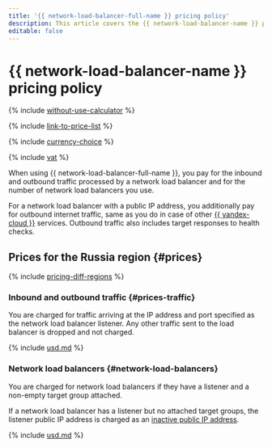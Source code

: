 ```yaml
---
title: '{{ network-load-balancer-full-name }} pricing policy'
description: This article covers the {{ network-load-balancer-name }} pricing policy.
editable: false
---
```


# {{ network-load-balancer-name }} pricing policy

{% include [without-use-calculator](../_includes/pricing/without-use-calculator.md) %}

{% include [link-to-price-list](../_includes/pricing/link-to-price-list.md) %}

{% include [currency-choice](../_includes/pricing/currency-choice.md) %}

{% include [vat](../_includes/vat.md) %}

When using {{ network-load-balancer-full-name }}, you pay for the inbound and outbound traffic processed by a network load balancer and for the number of network load balancers you use.

For a network load balancer with a public IP address, you additionally pay for outbound internet traffic, same as you do in case of other [{{ yandex-cloud }}](../vpc/pricing.md#prices-traffic) services. Outbound traffic also includes target responses to health checks.


## Prices for the Russia region {#prices}



{% include [pricing-diff-regions](../_includes/pricing-diff-regions.md) %}

### Inbound and outbound traffic {#prices-traffic}

You are charged for traffic arriving at the IP address and port specified as the network load balancer listener. Any other traffic sent to the load balancer is dropped and not charged.




{% include [usd.md](../_pricing/network-load-balancer/usd-traffic.md) %}


### Network load balancers {#network-load-balancers}

You are charged for network load balancers if they have a listener and a non-empty target group attached.

If a network load balancer has a listener but no attached target groups, the listener public IP address is charged as an [inactive public IP address](../vpc/pricing.md#prices-public-ip).




{% include [usd.md](../_pricing/network-load-balancer/usd-balancer.md) %}
